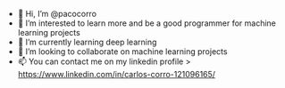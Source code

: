 - 👋 Hi, I’m @pacocorro
- 👀 I’m interested to learn more and be a good programmer for machine learning projects
- 🌱 I’m currently learning deep learning
- 💞️ I’m looking to collaborate on machine learning projects
- 📫 You can contact me on my linkedin profile > https://www.linkedin.com/in/carlos-corro-121096165/

<!---
pacocorro/pacocorro is a ✨ special ✨ repository because its `README.md` (this file) appears on your GitHub profile.
You can click the Preview link to take a look at your changes.
--->
